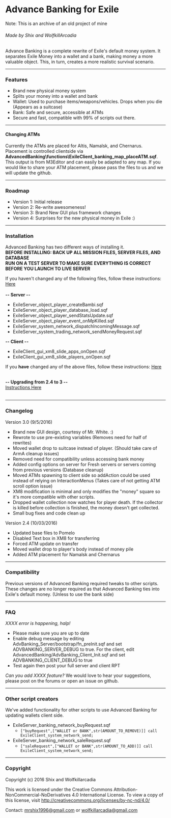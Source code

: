# Advance Banking for Exile

Note: This is an archive of an old project of mine

###### Made by Shix and WolfkillArcadia
Advance Banking is a complete rewrite of Exile's default money system. It separates Exile Money into a wallet and a bank, making money a more valuable object. This, in turn, creates a more realistic survival scenario.

---

### Features
* Brand new physical money system
* Splits your money into a wallet and bank
* Wallet: Used to purchase items/weapons/vehicles. Drops when you die (Appears as a suitcase)
* Bank: Safe and secure, accessible at ATMs
* Secure and fast, compatible with 99% of scripts out there.

---

#### Changing ATMs
Currently the ATMs are placed for Altis, Namalsk, and Chernarus. Placement is controlled clientside via **AdvancedBanking\functions\ExileClient_banking_map_placeATM.sqf**. This output is from M3Editor and can easily be adapted to any map. If you would like to share your ATM placement, please pass the files to us and we will update the github.

---

### Roadmap
* Version 1: Initial release
* Version 2: Re-write awesomeness!
* Version 3: Brand New GUI plus framework changes
* Version 4: Surprises for the new physical money in Exile :)

---

### Installation
Advanced Banking has two different ways of installing it.<br>
**BEFORE INSTALLING: BACK UP ALL MISSION FILES, SERVER FILES, AND DATABASE**<br>
**RUN ON A TEST SERVER TO MAKE SURE EVERYTHING IS CORRECT BEFORE YOU LAUNCH TO LIVE SERVER**

If you haven't changed any of the following files, follow these instructions: [Here](https://github.com/WolfkillArcadia/AdvancedBanking/blob/main/FreshServerInstallation.md)<br><br>
**-- Server --**

* ExileServer_object_player_createBambi.sqf
* ExileServer_object_player_database_load.sqf
* ExileServer_object_player_sendStatsUpdate.sqf
* ExileServer_object_player_event_onMpKilled.sqf
* ExileServer_system_network_dispatchIncomingMessage.sqf
* ExileServer_system_trading_network_sendMoneyRequest.sqf

**-- Client --**

* ExileClient_gui_xm8_slide_apps_onOpen.sqf
* ExileClient_gui_xm8_slide_players_onOpen.sqf

If you **have** changed any of the above files, follow these instructions: [Here](https://github.com/WolfkillArcadia/AdvancedBanking/blob/main/ModdedServerInstallation.md)<br><br>

**-- Upgrading from 2.4 to 3 --**<br>
[Instructions Here](https://github.com/WolfkillArcadia/AdvancedBanking/blob/main/Update2.4to3.md)<br><br>

---

### Changelog
Version 3.0 (9/5/2016)
* Brand new GUI design, courtesy of Mr. White. :)
* Rewrote to use pre-existing variables (Removes need for half of rewrites)
* Moved wallet drop to suitcase instead of player. (Should take care of ArmA cleanup issues)
* Removed need for compatibility unless accessing bank money
* Added config options on server for Fresh servers or servers coming from previous versions (Database cleanup)
* Moved ATMs spawning to client side so addAction could be used instead of relying on InteractionMenus (Takes care of not getting ATM scroll option issue)
* XM8 modification is minimal and only modifies the "money" square so it's more compatible with other scripts.
* Dropped wallet collection now watches for player death. If the collector is killed before collection is finished, the money doesn't get collected.
* Small bug fixes and code clean up

Version 2.4 (10/03/2016)
* Updated base files to Pomelo
* Disabled Text box in XM8 for transferring
* Forced ATM update on transfer
* Moved wallet drop to player's body instead of money pile
* Added ATM placement for Namalsk and Chernarus

---

### Compatibility
Previous versions of Advanced Banking required tweaks to other scripts. These changes are no longer required as that Advanced Banking ties into Exile's default money. (Unless to use the bank side)

---

### FAQ
*XXXX error is happening, halp!*
* Please make sure you are up to date
* Enable debug message by editing AdvBanking_Server/bootstrap/fn_preInit.sqf and set ADVBANKING_SERVER_DEBUG to true. For the client, edit AdvancedBanking/AdvBanking_Client_Init.sqf and set ADVBANKING_CLIENT_DEBUG to true
* Test again then post your full server and client RPT

*Can you add XXXX feature?*
We would love to hear your suggestions, please post on the forums or open an issue on github.

---

### Other script creators
We've added functionality for other scripts to use Advanced Banking for updating wallets client side.
* ExileServer_banking_network_buyRequest.sqf
    * `["buyRequest",["WALLET or BANK",str(AMOUNT_TO_REMOVE)]] call ExileClient_system_network_send;`
* ExileServer_banking_network_saleRequest.sqf
    * `["saleRequest",["WALLET or BANK",str(AMOUNT_TO_ADD)]] call ExileClient_system_network_send;`

---

### Copyright
Copyright (c) 2016 Shix and Wolfkillarcadia

This work is licensed under the Creative Commons Attribution-NonCommercial-NoDerivatives 4.0 International License.
To view a copy of this license, visit http://creativecommons.org/licenses/by-nc-nd/4.0/

Contact: mrshix1996@gmail.com or wolfkillarcadia@gmail.com
